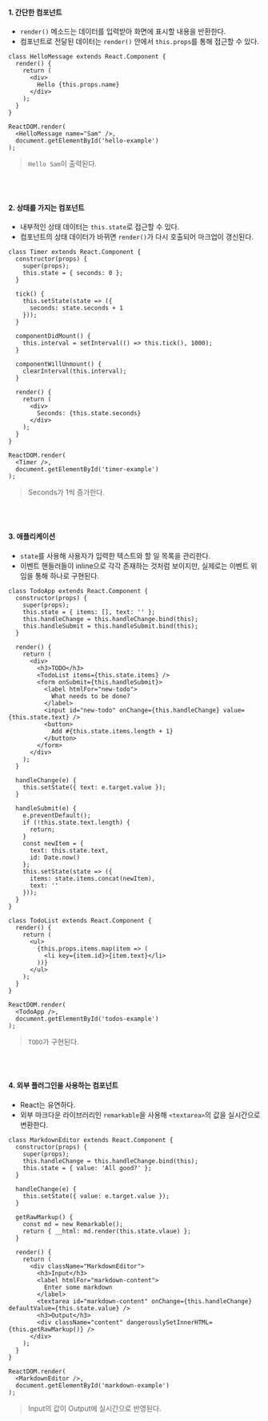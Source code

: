 #### 1. 간단한 컴포넌트

- `render()` 메소드는 데이터를 입력받아 화면에 표시할 내용을 반환한다.
- 컴포넌트로 전달된 데이터는 `render()` 안에서 `this.props`를 통해 접근할 수 있다.

```react
class HelloMessage extends React.Component {
  render() {
    return (
      <div>
        Hello {this.props.name}
      </div>
    );
  }
}

ReactDOM.render(
  <HelloMessage name="Sam" />,
  document.getElementById('hello-example')
);
```

> `Hello Sam`이 출력된다.

<br>

<br>

#### 2. 상태를 가지는 컴포넌트

- 내부적인 상태 데이터는 `this.state`로 접근할 수 있다.
- 컴포넌트의 상태 데이터가 바뀌면 `render()`가 다시 호출되어 마크업이 갱신된다.

```react
class Timer extends React.Component {
  constructor(props) {
    super(props);
    this.state = { seconds: 0 };
  }
  
  tick() {
    this.setState(state => ({
      seconds: state.seconds + 1
    }));
  }
  
  componentDidMount() {
    this.interval = setInterval(() => this.tick(), 1000);
  }
  
  componentWillUnmount() {
    clearInterval(this.interval);
  }
  
  render() {
    return (
      <div>
        Seconds: {this.state.seconds}
      </div>
    );
  }
}

ReactDOM.render(
  <Timer />,
  document.getElementById('timer-example')
);
```

> Seconds가 1씩 증가한다. 

<br>

<br>

#### 3. 애플리케이션

- `state`를 사용해 사용자가 입력한 텍스트와 할 일 목록을 관리한다.
- 이벤트 핸들러들이 inline으로 각각 존재하는 것처럼 보이지만, 실제로는 이벤트 위임을 통해 하나로 구현된다.

```react
class TodoApp extends React.Component {
  constructor(props) {
    super(props);
    this.state = { items: [], text: '' };
    this.handleChange = this.handleChange.bind(this);
    this.handleSubmit = this.handleSubmit.bind(this);
  }
  
  render() {
    return (
      <div>
        <h3>TODO</h3>
        <TodoList items={this.state.items} />
        <form onSubmit={this.handleSubmit}>
          <label htmlFor="new-todo">
            What needs to be done?
          </label>
          <input id="new-todo" onChange={this.handleChange} value={this.state.text} />
          <button>
            Add #{this.state.items.length + 1}
          </button>
        </form>
      </div>
    );
  }
  
  handleChange(e) {
    this.setState({ text: e.target.value });
  }
  
  handleSubmit(e) {
    e.preventDefault();
    if (!this.state.text.length) {
      return;
    }
    const newItem = {
      text: this.state.text,
      id: Date.now()
    };
    this.setState(state => ({
      items: state.items.concat(newItem),
      text: ''
    }));
  }
}

class TodoList extends React.Component {
  render() {
    return (
      <ul>
        {this.props.items.map(item => (
          <li key={item.id}>{item.text}</li>
        ))}
      </ul>
    );
  }
}

ReactDOM.render(
  <TodoApp />,
  document.getElementById('todos-example')
);
```

> `TODO`가 구현된다.

<br>

<br>

#### 4. 외부 플러그인을 사용하는 컴포넌트

- React는 유연하다.
- 외부 마크다운 라이브러리인 `remarkable`을 사용해 `<textarea>`의 값을 실시간으로 변환한다.

```react
class MarkdownEditor extends React.Component {
  constructor(props) {
    super(props);
    this.handleChange = this.handleChange.bind(this);
    this.state = { value: 'All good?' };
  }
  
  handleChange(e) {
    this.setState({ value: e.target.value });
  }
  
  getRawMarkup() {
    const md = new Remarkable();
    return { __html: md.render(this.state.vlaue) };
  }
  
  render() {
    return (
      <div className="MarkdownEditor">
        <h3>Input</h3>
        <label htmlFor="markdown-content">
          Enter some markdown
        </label>
        <textarea id="markdown-content" onChange={this.handleChange} defaultValue={this.state.value} />
        <h3>Output</h3>
        <div className="content" dangerouslySetInnerHTML={this.getRawMarkup()} />
      </div>
    );
  }
}

ReactDOM.render(
  <MarkdownEditor />,
  document.getElementById('markdown-example')
);
```

> Input의 값이 Output에 실시간으로 반영된다.

<br>

<br>